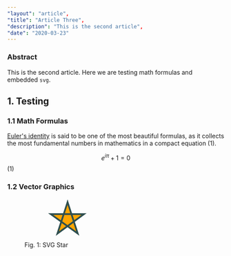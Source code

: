 ```yaml
---
"layout": "article",
"title": "Article Three",
"description": "This is the second article",
"date": "2020-03-23"
---
```


### Abstract

This is the second article. Here we are testing math formulas and embedded `svg`.

## 1. Testing

### 1.1 Math Formulas

[Euler's identity](https://en.wikipedia.org/wiki/Euler%27s_identity) is said to be one of the most beautiful formulas, as it collects the most fundamental numbers in mathematics in a compact equation (1).

$$e^{i\pi} + 1 = 0$$ (1)

### 1.2 Vector Graphics

<figure>
<svg width="200" height="100">
   <path d="M100,10L123.5,82.4L61,37.6L138,37.6L76.5,82.4Z"
         stroke="darkslategray" stroke-width="4" fill="orange"/>
</svg>
  <figcaption>Fig. 1: SVG Star</figcaption>
</figure>
